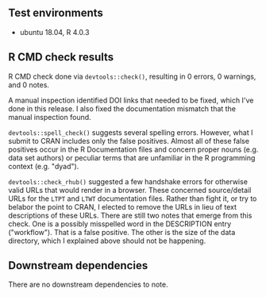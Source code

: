 ## Test environments

* ubuntu 18.04, R 4.0.3

## R CMD check results

R CMD check done via `devtools::check()`, resulting in 0 errors, 0 warnings, and 0 notes.

A manual inspection identified DOI links that needed to be fixed, which I've done in this release. I also fixed the documentation mismatch that the manual inspection found.

`devtools::spell_check()` suggests several spelling errors. However, what I submit to CRAN includes only the false positives. Almost all of these false positives occur in the R Documentation files and concern proper nouns (e.g. data set authors) or peculiar terms that are unfamiliar in the R programming context (e.g. "dyad"). 

`devtools::check_rhub()` suggested a few handshake errors for otherwise valid URLs that would render in a browser. These concerned source/detail URLs for the `LTPT` and `LTWT` documentation files. Rather than fight it, or try to belabor the point to CRAN, I elected to remove the URLs in lieu of text descriptions of these URLs. There are still two notes that emerge from this check. One is a possibly misspelled word in the DESCRIPTION entry ("workflow"). That is a false positive. The other is the size of the data directory, which I explained above should not be happening.

## Downstream dependencies

There are no downstream dependencies to note.
